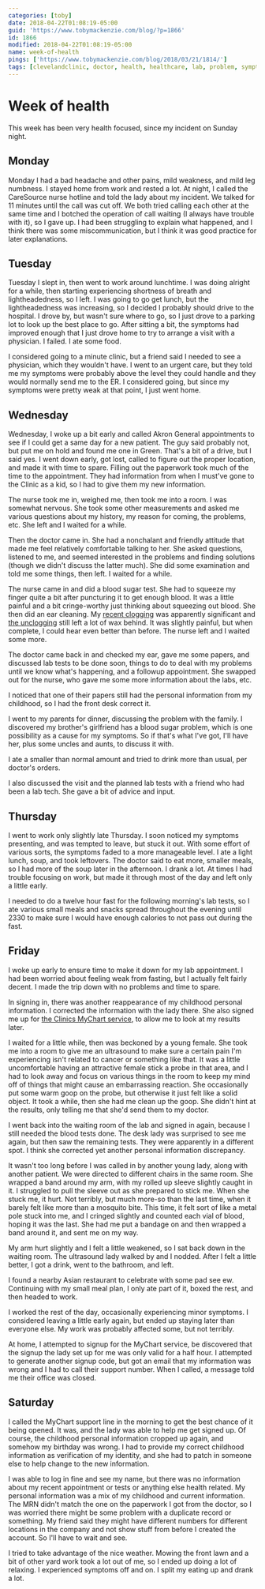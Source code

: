 ```yaml
---
categories: [toby]
date: 2018-04-22T01:08:19-05:00
guid: 'https://www.tobymackenzie.com/blog/?p=1866'
id: 1866
modified: 2018-04-22T01:08:19-05:00
name: week-of-health
pings: ['https://www.tobymackenzie.com/blog/2018/03/21/1814/']
tags: [clevelandclinic, doctor, health, healthcare, lab, problem, symptoms, test, work]
---
```


Week of health
==============

This week has been very health focused, since my incident on Sunday night.<!--more-->

Monday
------

Monday I had a bad headache and other pains, mild weakness, and mild leg numbness.  I stayed home from work and rested a lot.  At night, I called the CareSource nurse hotline and told the lady about my incident.  We talked for 11 minutes until the call was cut off.  We both tried calling each other at the same time and I botched the operation of call waiting (I always have trouble with it), so I gave up.  I had been struggling to explain what happened, and I think there was some miscommunication, but I think it was good practice for later explanations.

Tuesday
-------

Tuesday I slept in, then went to work around lunchtime.  I was doing alright for a while, then starting experiencing shortness of breath and lightheadedness, so I left.  I was going to go get lunch, but the lightheadedness was increasing, so I decided I probably should drive to the hospital.  I drove by, but wasn't sure where to go, so I just drove to a parking lot to look up the best place to go.  After sitting a bit, the symptoms had improved enough that I just drove home to try to arrange a visit with a physician.  I failed.  I ate some food.

I considered going to a minute clinic, but a friend said I needed to see a physician, which they wouldn't have.  I went to an urgent care, but they told me my symptoms were probably above the level they could handle and they would normally send me to the ER.  I considered going, but since my symptoms were pretty weak at that point, I just went home.

Wednesday
---------

Wednesday, I woke up a bit early and called Akron General appointments to see if I could get a same day for a new patient.  The guy said probably not, but put me on hold and found me one in Green.  That's a bit of a drive, but I said yes.  I went down early, got lost, called to figure out the proper location, and made it with time to spare.  Filling out the paperwork took much of the time to the appointment.  They had information from when I must've gone to the Clinic as a kid, so I had to give them my new information.

The nurse took me in, weighed me, then took me into a room.  I was somewhat nervous.  She took some other measurements and asked me various questions about my history, my reason for coming, the problems, etc.  She left and I waited for a while.

Then the doctor came in.  She had a nonchalant and friendly attitude that made me feel relatively comfortable talking to her.  She asked questions, listened to me, and seemed interested in the problems and finding solutions (though we didn't discuss the latter much).  She did some examination and told me some things, then left.  I waited for a while.

The nurse came in and did a blood sugar test.  She had to squeeze my finger quite a bit after puncturing it to get enough blood.  It was a little painful and a bit cringe-worthy just thinking about squeezing out blood.  She then did an ear cleaning.  My [recent clogging](https://www.tobymackenzie.com/blog/2018/03/21/1814/) was apparently significant and [the unclogging](https://www.tobymackenzie.com/blog/2018/04/01/1822/) still left a lot of wax behind.  It was slightly painful, but when complete, I could hear even better than before.  The nurse left and I waited some more.

The doctor came back in and checked my ear, gave me some papers, and discussed lab tests to be done soon, things to do to deal with my problems until we know what's happening, and a followup appointment.  She swapped out for the nurse, who gave me some more information about the labs, etc.

I noticed that one of their papers still had the personal information from my childhood, so I had the front desk correct it.

I went to my parents for dinner, discussing the problem with the family.  I discovered my brother's girlfriend has a blood sugar problem, which is one possibility as a cause for my symptoms.  So if that's what I've got, I'll have her, plus some uncles and aunts, to discuss it with.

I ate a smaller than normal amount and tried to drink more than usual, per doctor's orders.

I also discussed the visit and the planned lab tests with a friend who had been a lab tech.  She gave a bit of advice and input.

Thursday
--------

I went to work only slightly late Thursday.  I soon noticed my symptoms presenting, and was tempted to leave, but stuck it out.  With some effort of various sorts, the symptoms faded to a more manageable level.  I ate a light lunch, soup, and took leftovers.  The doctor said to eat more, smaller meals, so I had more of the soup later in the afternoon.  I drank a lot.  At times I had trouble focusing on work, but made it through most of the day and left only a little early.

I needed to do a twelve hour fast for the following morning's lab tests, so I ate various small meals and snacks spread throughout the evening until 2330 to make sure I would have enough calories to not pass out during the fast.

Friday
------

I woke up early to ensure time to make it down for my lab appointment.  I had been worried about feeling weak from fasting, but I actually felt fairly decent.  I made the trip down with no problems and time to spare.

In signing in, there was another reappearance of my childhood personal information.  I corrected the information with the lady there.  She also signed me up for [the Clinics MyChart service](https://mychart.clevelandclinic.org/), to allow me to look at my results later.

I waited for a little while, then was beckoned by a young female.  She took me into a room to give me an ultrasound to make sure a certain pain I'm experiencing isn't related to cancer or something like that.  It was a little uncomfortable having an attractive female stick a probe in that area, and I had to look away and focus on various things in the room to keep my mind off of things that might cause an embarrassing reaction.  She occasionally put some warm goop on the probe, but otherwise it just felt like a solid object.  It took a while, then she had me clean up the goop.  She didn't hint at the results, only telling me that she'd send them to my doctor.

I went back into the waiting room of the lab and signed in again, because I still needed the blood tests done.  The desk lady was surprised to see me again, but then saw the remaining tests.  They were apparently in a different spot.  I think she corrected yet another personal information discrepancy.

It wasn't too long before I was called in by another young lady, along with another patient.  We were directed to different chairs in the same room.  She wrapped a band around my arm, with my rolled up sleeve slightly caught in it.  I struggled to pull the sleeve out as she prepared to stick me.  When she stuck me, it hurt.  Not terribly, but much more-so than the last time, when it barely felt like more than a mosquito bite.  This time, it felt sort of like a metal pole stuck into me, and I cringed slightly and counted each vial of blood, hoping it was the last.  She had me put a bandage on and then wrapped a band around it, and sent me on my way.

My arm hurt slightly and I felt a little weakened, so I sat back down in the waiting room.  The ultrasound lady walked by and I nodded.  After I felt a little better, I got a drink, went to the bathroom, and left.

I found a nearby Asian restaurant to celebrate with some pad see ew.  Continuing with my small meal plan, I only ate part of it, boxed the rest, and then headed to work.

I worked the rest of the day, occasionally experiencing minor symptoms.  I considered leaving a little early again, but ended up staying later than everyone else.  My work was probably affected some, but not terribly.

At home, I attempted to signup for the MyChart service, be discovered that the signup the lady set up for me was only valid for a half hour.  I attempted to generate another signup code, but got an email that my information was wrong and I had to call their support number.  When I called, a message told me their office was closed.

Saturday
--------

I called the MyChart support line in the morning to get the best chance of it being opened.  It was, and the lady was able to help me get signed up.  Of course, the childhood personal information cropped up again, and somehow my birthday was wrong.  I had to provide my correct childhood information as verification of my identity, and she had to patch in someone else to help change to the new information.

I was able to log in fine and see my name, but there was no information about my recent appointment or tests or anything else health related.  My personal information was a mix of my childhood and current information.  The MRN didn't match the one on the paperwork I got from the doctor, so I was worried there might be some problem with a duplicate record or something.  My friend said they might have different numbers for different locations in the company and not show stuff from before I created the account.  So I'll have to wait and see.

I tried to take advantage of the nice weather.  Mowing the front lawn and a bit of other yard work took a lot out of me, so I ended up doing a lot of relaxing.  I experienced symptoms off and on.  I split my eating up and drank a lot.
